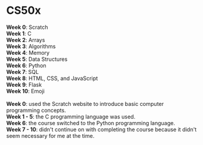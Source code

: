 # CS50x
**Week 0**: Scratch \
**Week 1**: C \
**Week 2**: Arrays \
**Week 3**: Algorithms \
**Week 4**: Memory \
**Week 5**: Data Structures \
**Week 6**: Python \
**Week 7**: SQL \
**Week 8**: HTML, CSS, and JavaScript \
**Week 9**: Flask \
**Week 10**: Emoji \
\
**Week 0**: used the Scratch website to introduce basic computer programming concepts. \
**Week 1 - 5**: the C programming language was used. \
**Week 6**: the course switched to the Python programming language. \
**Week 7 - 10**: didn't continue on with completing the course because it didn't seem necessary for me at the time.